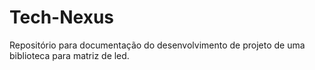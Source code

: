 # Tech-Nexus
Repositório para documentação do desenvolvimento de projeto de uma biblioteca para matriz de led.
